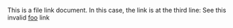 This is a file link document.
In this case, the link is at the third line:
See this invalid [foo](./valid-url-link.md) link
